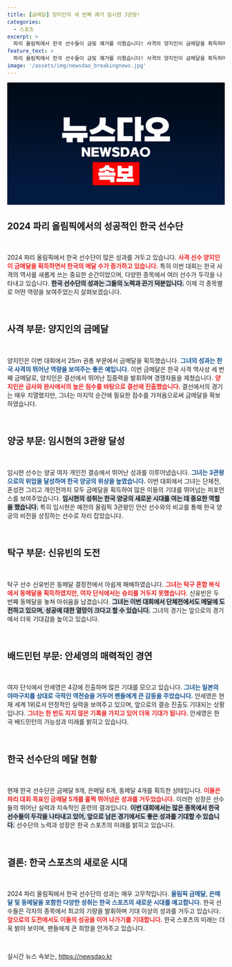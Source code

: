 ```yaml
---
title: [금메달] 양지인의 세 번째 쾌거 임시현 3관왕!
categories:
  - 스포츠
excerpt: >
  파리 올림픽에서 한국 선수들이 금빛 쾌거를 이뤘습니다! 사격의 양지인이 금메달을 획득하며 한국 사격의 역대 최고 성적을 기록했고, 양궁의 임시현은 3관왕의 영광을 차지했습니다. 한국 스포츠의 저력을 다시 한번 확인시킨 열띤 경쟁 속으로 들어오세요!
feature_text: >
  파리 올림픽에서 한국 선수들이 금빛 쾌거를 이뤘습니다! 사격의 양지인이 금메달을 획득하며 한국 사격의 역대 최고 성적을 기록했고, 양궁의 임시현은 3관왕의 영광을 차지했습니다. 한국 스포츠의 저력을 다시 한번 확인시킨 열띤 경쟁 속으로 들어오세요!
image: '/assets/img/newsdao_breakingnews.jpg'
---
```


<p><img src="/assets/img/newsdao_breakingnews.jpg" alt="bookingtag 속보" /></p>

<h2 data-ke-size="size26">2024 파리 올림픽에서의 성공적인 한국 선수단</h2>

<p data-ke-size="size16">&nbsp;</p>

<p>2024 파리 올림픽에서 한국 선수단이 많은 성과를 거두고 있습니다. <b><span style="color: #ee2323;">사격 선수 양지인이 금메달을 획득하면서 한국의 메달 수가 증가하고 있습니다.</span></b> 특히 이번 대회는 한국 사격의 역사를 새롭게 쓰는 중요한 순간이었으며, 다양한 종목에서 여러 선수가 두각을 나타내고 있습니다. <b><span style="background-color: #21538527;">한국 선수단의 성과는 그들의 노력과 끈기 덕분입니다.</span></b> 이제 각 종목별로 어떤 역량을 보여주었는지 살펴보겠습니다. </p>

<p data-ke-size="size16">&nbsp;</p>

<h2 data-ke-size="size26">사격 부문: 양지인의 금메달</h2>

<p data-ke-size="size16">&nbsp;</p>

<p>양지인은 이번 대회에서 25ｍ 권총 부문에서 금메달을 획득했습니다. <b><span style="color: #1a5490;">그녀의 성과는 한국 사격의 뛰어난 역량을 보여주는 좋은 예입니다.</span></b> 이번 금메달은 한국 사격 역사상 세 번째 금메달로, 양지인은 결선에서 뛰어난 집중력을 발휘하며 경쟁자들을 제쳤습니다. <b><span style="color: #ee2323;">양지인은 급사와 완사에서의 높은 점수를 바탕으로 결선에 진출했습니다.</span></b> 결선에서의 경기는 매우 치열했지만, 그녀는 마지막 순간에 필요한 점수를 가져옴으로써 금메달을 확보하였습니다. </p>

<p data-ke-size="size16">&nbsp;</p>

<h2 data-ke-size="size26">양궁 부문: 임시현의 3관왕 달성</h2>

<p data-ke-size="size16">&nbsp;</p>

<p>임시현 선수는 양궁 여자 개인전 결승에서 뛰어난 성과를 이루어냈습니다. <b><span style="color: #1a5490;">그녀는 3관왕으로의 위업을 달성하며 한국 양궁의 위상을 높였습니다.</span></b> 이번 대회에서 그녀는 단체전, 혼성전 그리고 개인전까지 모두 금메달을 획득하여 많은 이들의 기대를 뛰어넘는 퍼포먼스를 보여주었습니다. <b><span style="background-color: #21538527;">임시현의 성취는 한국 양궁의 새로운 시대를 여는 데 중요한 역할을 했습니다.</span></b> 특히 임시현은 예전의 올림픽 3관왕인 안산 선수와의 비교를 통해 한국 양궁의 비전을 상징하는 선수로 자리 잡았습니다. </p>

<p data-ke-size="size16">&nbsp;</p>

<h2 data-ke-size="size26">탁구 부문: 신유빈의 도전</h2>

<p data-ke-size="size16">&nbsp;</p>

<p>탁구 선수 신유빈은 동메달 결정전에서 아쉽게 패배하였습니다. <b><span style="color: #ee2323;">그녀는 탁구 혼합 복식에서 동메달을 획득하였지만, 여자 단식에서는 승리를 거두지 못했습니다.</span></b> 신유빈은 두 번째 동메달을 놓쳐 아쉬움을 남겼습니다. <b><span style="background-color: #21538527;">그녀는 이번 대회에서 단체전에서도 메달에 도전하고 있으며, 성공에 대한 열망이 크다고 할 수 있습니다.</span></b> 그녀의 경기는 앞으로의 경기에서 더욱 기대감을 높이고 있습니다. </p>

<p data-ke-size="size16">&nbsp;</p>

<h2 data-ke-size="size26">배드민턴 부문: 안세영의 매력적인 경연</h2>

<p data-ke-size="size16">&nbsp;</p>

<p>여자 단식에서 안세영은 4강에 진출하며 많은 기대를 모으고 있습니다. <b><span style="color: #1a5490;">그녀는 일본의 야마구치를 상대로 극적인 역전승을 거두어 팬들에게 큰 감동을 주었습니다.</span></b> 안세영은 현재 세계 1위로서 안정적인 실력을 보여주고 있으며, 앞으로의 결승 진출도 기대되는 상황입니다. <b><span style="color: #ee2323;">그녀는 한 번도 지지 않은 기록을 가지고 있어 더욱 기대가 됩니다.</span></b> 안세영은 한국 배드민턴의 가능성과 미래를 밝히고 있습니다. </p>

<p data-ke-size="size16">&nbsp;</p>

<h2 data-ke-size="size26">한국 선수단의 메달 현황</h2>

<p data-ke-size="size16">&nbsp;</p>

<p>현재 한국 선수단은 금메달 9개, 은메달 6개, 동메달 4개를 획득한 상태입니다. <b><span style="color: #ee2323;">이들은 파리 대회 목표인 금메달 5개를 훌쩍 뛰어넘은 성과를 거두었습니다.</span></b> 이러한 성장은 선수들의 뛰어난 실력과 지속적인 훈련의 결과입니다. <b><span style="background-color: #21538527;">이번 대회에서는 많은 종목에서 한국 선수들이 두각을 나타내고 있어, 앞으로 남은 경기에서도 좋은 성과를 기대할 수 있습니다.</span></b> 선수단의 노력과 성장은 한국 스포츠의 미래를 밝히고 있습니다. </p>

<p data-ke-size="size16">&nbsp;</p>

<h2 data-ke-size="size26">결론: 한국 스포츠의 새로운 시대</h2>

<p data-ke-size="size16">&nbsp;</p>

<p>2024 파리 올림픽에서 한국 선수단의 성과는 매우 고무적입니다. <b><span style="color: #1a5490;">올림픽 금메달, 은메달 및 동메달을 포함한 다양한 성취는 한국 스포츠의 새로운 시대를 예고합니다.</span></b> 한국 선수들은 각자의 종목에서 최고의 기량을 발휘하며 기대 이상의 성과를 거두고 있습니다. <b><span style="color: #ee2323;">앞으로의 도전에서도 이들의 성공을 이어 나가기를 기대합니다.</span></b> 한국 스포츠의 미래는 더욱 밝아 보이며, 팬들에게 큰 희망을 안겨주고 있습니다. </p>

<p data-ke-size="size16">&nbsp;</p>
실시간 뉴스 속보는, <a href="https://newsdao.kr" rel="dofollow">https://newsdao.kr</a>


